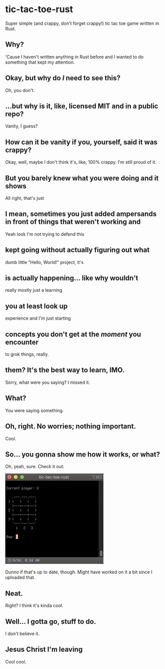 # tic-tac-toe-rust

Super simple (and crappy, don't forget crappy!) tic tac toe game written in Rust.

## Why?

'Cause I haven't written anything in Rust before and I wanted to do something that kept my attention.

## Okay, but why do _I_ need to see this?

Oh, you don't.

## ...but why is it, like, licensed MIT and in a public repo?

Vanity, I guess?

## How can it be vanity if you, yourself, said it was crappy?

Okay, well, maybe I don't think it's, like, 100% crappy. I'm still proud of it.

## But you barely knew what you were doing and it shows

All right, that's just

## I mean, sometimes you just added ampersands in front of things that weren't working and

Yeah look I'm not trying to defend this

## kept going without actually figuring out what

dumb little "Hello, World!" project, it's

## is actually happening... like why wouldn't

really mostly just a learning

## you at least look up

experience and I'm just starting

## concepts you don't get at the _moment_ you encounter

to grok things, really.

## them? It's the best way to learn, IMO.

Sorry, what were you saying? I missed it.

## What?

You were saying something.

## Oh, right. No worries; nothing important.

Cool.

## So... you gonna show me how it works, or what?

Oh, yeah, sure. Check it out:

![tic-tac-toe-rust demo](./demo/tic-tac-toe-rust.gif)

Dunno if that's up to date, though. Might have worked on it a bit since I uploaded that.

## Neat.

Right? I think it's kinda cool.

## Well... I gotta go, stuff to do.

I don't believe it.

## Jesus Christ I'm leaving

Cool cool.
